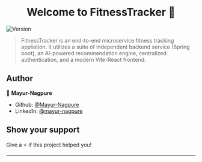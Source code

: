 <h1 align="center">Welcome to FitnessTracker 👋</h1>
<p>
  <img alt="Version" src="https://img.shields.io/badge/version- empty-blue.svg?cacheSeconds=2592000" />
</p>

> FitnessTracker is an end-to-end microservice fitness tracking appliation. It utilizes a suite of independent backend service (Spring boot), an AI-powered recommendation engine, centralized authentication, and a modern Vite-React frontend. 

## Author

👤 **Mayur-Nagpure**

* Github: [@Mayur-Nagpure](https://github.com/Mayur-Nagpure)
* LinkedIn: [@mayur-nagpure](https://linkedin.com/in/mayur-nagpure)

## Show your support

Give a ⭐️ if this project helped you!

***
